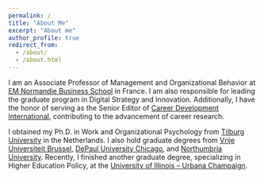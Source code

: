 ```yaml
---
permalink: /
title: "About Me"
excerpt: "About me"
author_profile: true
redirect_from: 
  - /about/
  - /about.html
---
```


I am an Associate Professor of Management and Organizational Behavior at [EM Normandie Business School](https://en.em-normandie.com/) in France. I am also responsible for leading the graduate program in Digital Strategy and Innovation. Additionally, I have the honor of serving as the Senior Editor of [Career Development International]([https://www.emerald.com/insight/publication/issn/1362-0436](https://www.emeraldgrouppublishing.com/journal/cdi)), contributing to the advancement of career research.

I obtained my Ph.D. in Work and Organizational Psychology from [Tilburg University]( https://tilburguniversity.edu) in the Netherlands. I also hold graduate degrees from [Vrije Universiteit Brussel]( https://vub.ac.be), [DePaul University Chicago](https://kellstadt.depaul.edu), and [Northumbria University]( https://northumbria.ac.uk). Recently, I finished another graduate degree, specializing in Higher Education Policy, at the [University of Illinois – Urbana Champaign](https://illinois.edu/).  
